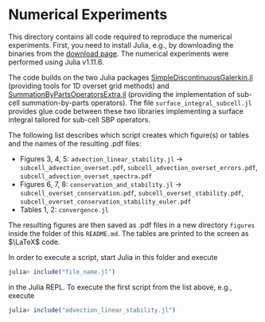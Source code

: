 # Numerical Experiments

This directory contains all code required to reproduce the numerical
experiments. First, you need to install Julia, e.g., by downloading
the binaries from the [download page](https://julialang.org/downloads/).
The numerical experiments were performed using Julia v1.11.6.

The code builds on the two Julia packages [SimpleDiscontinuousGalerkin.jl](https://github.com/JoshuaLampert/SimpleDiscontinuousGalerkin.jl)
(providing tools for 1D overset grid methods) and [SummationByPartsOperatorsExtra.jl](https://github.com/JoshuaLampert/SummationByPartsOperatorsExtra.jl)
(providing the implementation of sub-cell summation-by-parts operators).
The file `surface_integral_subcell.jl` provides glue code between these two libraries
implementing a surface integral tailored for sub-cell SBP operators.

The following list describes which script creates which figure(s) or tables
and the names of the resulting .pdf files:

* Figures 3, 4, 5: `advection_linear_stability.jl` &rarr; `subcell_advection_overset.pdf`, `subcell_advection_overset_errors.pdf`, `subcell_advection_overset_spectra.pdf`
* Figures 6, 7, 8: `conservation_and_stability.jl` &rarr; `subcell_overset_conservation.pdf`, `subcell_overset_stability.pdf`, `subcell_overset_conservation_stability_euler.pdf`
* Tables 1, 2: `convergence.jl`

The resulting figures are then saved as .pdf files in a new directory `figures`
inside the folder of this `README.md`. The tables are printed to the screen as $\LaTeX$ code.

In order to execute a script, start Julia in this folder and execute

```julia
julia> include("file_name.jl")
```

in the Julia REPL. To execute the first script from the list above, e.g.,
execute

```julia
julia> include("advection_linear_stability.jl")
```
